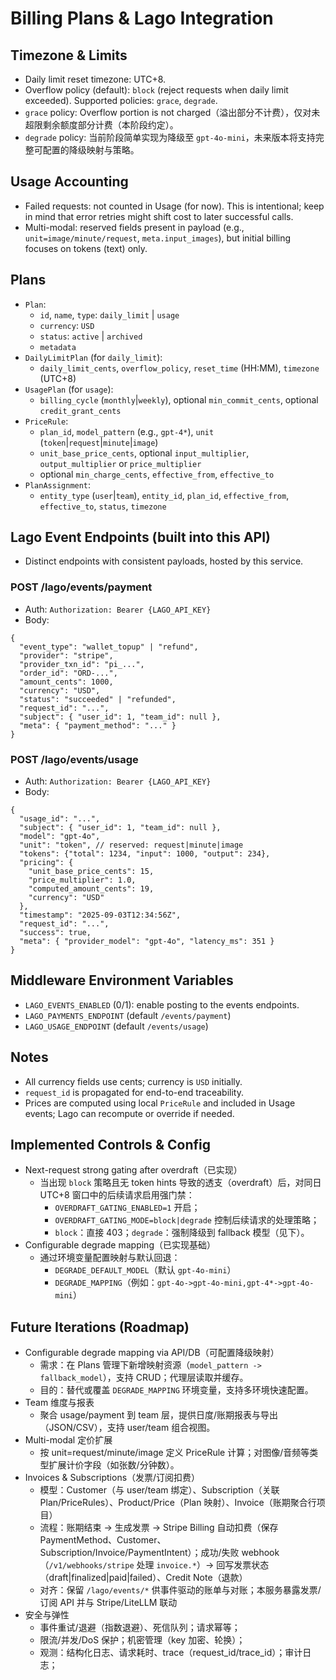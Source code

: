 # Billing Plans & Lago Integration

## Timezone & Limits
- Daily limit reset timezone: UTC+8.
- Overflow policy (default): `block` (reject requests when daily limit exceeded). Supported policies: `grace`, `degrade`.
- `grace` policy: Overflow portion is not charged（溢出部分不计费），仅对未超限剩余额度部分计费（本阶段约定）。
- `degrade` policy: 当前阶段简单实现为降级至 `gpt-4o-mini`，未来版本将支持完整可配置的降级映射与策略。

## Usage Accounting
- Failed requests: not counted in Usage (for now). This is intentional; keep in mind that error retries might shift cost to later successful calls.
- Multi-modal: reserved fields present in payload (e.g., `unit=image/minute/request`, `meta.input_images`), but initial billing focuses on tokens (text) only.

## Plans
- `Plan`:
  - `id`, `name`, `type`: `daily_limit` | `usage`
  - `currency`: `USD`
  - `status`: `active` | `archived`
  - `metadata`
- `DailyLimitPlan` (for `daily_limit`):
  - `daily_limit_cents`, `overflow_policy`, `reset_time` (HH:MM), `timezone` (UTC+8)
- `UsagePlan` (for `usage`):
  - `billing_cycle` (`monthly`|`weekly`), optional `min_commit_cents`, optional `credit_grant_cents`
- `PriceRule`:
  - `plan_id`, `model_pattern` (e.g., `gpt-4*`), `unit` (`token`|`request`|`minute`|`image`)
  - `unit_base_price_cents`, optional `input_multiplier`, `output_multiplier` or `price_multiplier`
  - optional `min_charge_cents`, `effective_from`, `effective_to`
- `PlanAssignment`:
  - `entity_type` (`user`|`team`), `entity_id`, `plan_id`, `effective_from`, `effective_to`, `status`, `timezone`

## Lago Event Endpoints (built into this API)
- Distinct endpoints with consistent payloads, hosted by this service.

### POST /lago/events/payment
- Auth: `Authorization: Bearer {LAGO_API_KEY}`
- Body:
```
{
  "event_type": "wallet_topup" | "refund",
  "provider": "stripe",
  "provider_txn_id": "pi_...",
  "order_id": "ORD-...",
  "amount_cents": 1000,
  "currency": "USD",
  "status": "succeeded" | "refunded",
  "request_id": "...",
  "subject": { "user_id": 1, "team_id": null },
  "meta": { "payment_method": "..." }
}
```

### POST /lago/events/usage
- Auth: `Authorization: Bearer {LAGO_API_KEY}`
- Body:
```
{
  "usage_id": "...",
  "subject": { "user_id": 1, "team_id": null },
  "model": "gpt-4o",
  "unit": "token", // reserved: request|minute|image
  "tokens": {"total": 1234, "input": 1000, "output": 234},
  "pricing": {
    "unit_base_price_cents": 15,
    "price_multiplier": 1.0,
    "computed_amount_cents": 19,
    "currency": "USD"
  },
  "timestamp": "2025-09-03T12:34:56Z",
  "request_id": "...",
  "success": true,
  "meta": { "provider_model": "gpt-4o", "latency_ms": 351 }
}
```

## Middleware Environment Variables
- `LAGO_EVENTS_ENABLED` (0/1): enable posting to the events endpoints.
- `LAGO_PAYMENTS_ENDPOINT` (default `/events/payment`)
- `LAGO_USAGE_ENDPOINT` (default `/events/usage`)

## Notes
- All currency fields use cents; currency is `USD` initially.
- `request_id` is propagated for end-to-end traceability.
- Prices are computed using local `PriceRule` and included in Usage events; Lago can recompute or override if needed.

## Implemented Controls & Config
- Next-request strong gating after overdraft（已实现）
  - 当出现 `block` 策略且无 token hints 导致的透支（overdraft）后，对同日 UTC+8 窗口中的后续请求启用强门禁：
    - `OVERDRAFT_GATING_ENABLED=1` 开启；
    - `OVERDRAFT_GATING_MODE=block|degrade` 控制后续请求的处理策略；
    - `block`：直接 403；`degrade`：强制降级到 fallback 模型（见下）。
- Configurable degrade mapping（已实现基础）
  - 通过环境变量配置映射与默认回退：
    - `DEGRADE_DEFAULT_MODEL`（默认 `gpt-4o-mini`）
    - `DEGRADE_MAPPING`（例如：`gpt-4o->gpt-4o-mini,gpt-4*->gpt-4o-mini`）

## Future Iterations (Roadmap)
- Configurable degrade mapping via API/DB（可配置降级映射）
  - 需求：在 Plans 管理下新增映射资源（`model_pattern -> fallback_model`），支持 CRUD；代理层读取并缓存。
  - 目的：替代或覆盖 `DEGRADE_MAPPING` 环境变量，支持多环境快速配置。
- Team 维度与报表
  - 聚合 usage/payment 到 team 层，提供日度/账期报表与导出（JSON/CSV），支持 user/team 组合视图。
- Multi-modal 定价扩展
  - 按 unit=request/minute/image 定义 PriceRule 计算；对图像/音频等类型扩展计价字段（如张数/分钟数）。
- Invoices & Subscriptions（发票/订阅扣费）
  - 模型：Customer（与 user/team 绑定）、Subscription（关联 Plan/PriceRules）、Product/Price（Plan 映射）、Invoice（账期聚合行项目）
  - 流程：账期结束 → 生成发票 → Stripe Billing 自动扣费（保存 PaymentMethod、Customer、Subscription/Invoice/PaymentIntent）；成功/失败 webhook（`/v1/webhooks/stripe` 处理 `invoice.*`）→ 回写发票状态（draft|finalized|paid|failed）、Credit Note（退款）
  - 对齐：保留 `/lago/events/*` 供事件驱动的账单与对账；本服务暴露发票/订阅 API 并与 Stripe/LiteLLM 联动
- 安全与弹性
  - 事件重试/退避（指数退避）、死信队列；请求幂等；
  - 限流/并发/DoS 保护；机密管理（key 加密、轮换）；
  - 观测：结构化日志、请求耗时、trace（request_id/trace_id）；审计日志；
